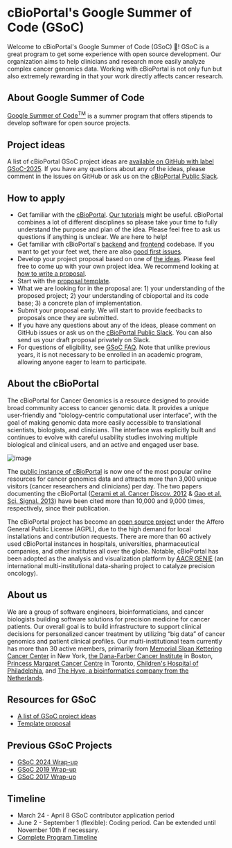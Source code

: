 # cBioPortal's Google Summer of Code (GSoC)

Welcome to cBioPortal's Google Summer of Code (GSoC) 👋! GSoC is a great program to get some experience with open source development. Our organization aims to help clinicians and research more easily analyze complex cancer genomics data. Working with cBioPortal is not only fun but also extremely rewarding in that your work directly affects cancer research.

## About Google Summer of Code

[Google Summer of Code<sup>TM</sup>](https://summerofcode.withgoogle.com/) is a summer program that offers stipends to develop software for open source projects.

## Project ideas

A list of cBioPortal GSoC project ideas are [available on GitHub with label GSoC-2025](https://github.com/cBioPortal/GSoC/issues?q=is%3Aopen+is%3Aissue+label%3AGSoC-2025). If you have any questions about any of the ideas, please comment in the issues on GitHub or ask us on the [cBioPortal Public Slack](https://slack.cbioportal.org).

## How to apply

- Get familiar with the [cBioPortal](https://cbioportal.org). [Our tutorials](https://www.cbioportal.org/tutorials) might be useful. cBioPortal combines a lot of different disciplines so please take your time to fully understand the purpose and plan of the idea. Please feel free to ask us questions if anything is unclear. We are here to help!
- Get familiar with cBioPortal's [backend](https://github.com/cBioPortal/cbioportal) and [frontend](https://github.com/cBioPortal/cbioportal-frontend) codebase. If you want to get your feet wet, there are also [good first issues](https://github.com/cBioPortal/cbioportal/issues?q=is%3Aissue+is%3Aopen+sort%3Aupdated-desc+label%3A%22good+first+issue%22).
- Develop your project proposal based on one of [the ideas](https://github.com/cBioPortal/GSoC/issues?q=is%3Aopen+is%3Aissue+label%3AGSoC-2025). Please feel free to come up with your own project idea. We recommend looking at [how to write a proposal](https://google.github.io/gsocguides/student/writing-a-proposal).
- Start with the [proposal template](https://github.com/cBioPortal/GSoC/wiki/template).
- What we are looking for in the proposal are: 1) your understanding of the proposed project; 2) your understanding of cbioportal and its code base; 3) a concrete plan of implementation.
- Submit your proposal early. We will start to provide feedbacks to proposals once they are submitted.
- If you have any questions about any of the ideas, please comment on GitHub issues or ask us on the [cBioPortal Public Slack](https://slack.cbioportal.org). You can also send us your draft proposal privately on Slack.
- For questions of eligibility, see [GSoC FAQ](https://developers.google.com/open-source/gsoc/faq#what_are_the_eligibility_requirements_for_participation). Note that unlike previous years, it is not necessary to be enrolled in an academic program, allowing anyone eager to learn to participate.

## About the cBioPortal

The cBioPortal for Cancer Genomics is a resource designed to provide broad community access to cancer genomic data. It provides a unique user­-friendly and "biology­-centric computational user interface", with the goal of making genomic data more easily accessible to translational scientists, biologists, and clinicians. The interface was explicitly built and continues to evolve with careful usability studies involving multiple biological and clinical users, and an active and engaged user base.

![image](https://user-images.githubusercontent.com/840895/52232457-96ac8f80-288a-11e9-8208-96ce42df5716.png)

The [public instance of cBioPortal](http://www.cbioportal.org/) is now one of the most popular online resources for cancer genomics data and attracts more than 3,000 unique visitors (cancer researchers and clinicians) per day. The two papers documenting the cBioPortal ([Cerami et al. Cancer Discov. 2012](http://cancerdiscovery.aacrjournals.org/content/2/5/401.abstract) & [Gao et al. Sci. Signal. 2013](http://www.ncbi.nlm.nih.gov/pubmed/23550210)) have been cited more than 10,000 and 9,000 times, respectively, since their publication.

The cBioPortal project has become an [open source project](https://github.com/cBioPortal/) under the Affero General Public License (AGPL), due to the high demand for local installations and contribution requests. There are more than 60 actively used cBioPortal instances in hospitals, universities, pharmaceutical companies, and other institutes all over the globe. Notable, cBioPortal has been adopted as the analysis and visualization platform by [AACR GENIE](http://blog.aacr.org/aacr-project-genie-the-sharing-economy-comes-to-the-clinic/) (an international multi-institutional data-sharing project to catalyze precision oncology).

## About us

We are a group of software engineers, bioinformaticians, and cancer biologists building software solutions for precision medicine for cancer patients. Our overall goal is to build infrastructure to support clinical decisions for personalized cancer treatment by utilizing “big data” of cancer genomics and patient clinical profiles. Our multi-institutional team currently has more than 30 active members, primarily from [Memorial Sloan Kettering Cancer Center](https://www.mskcc.org/) in New York, [the Dana-Farber Cancer Institute](http://www.dana-farber.org/) in Boston, [Princess Margaret Cancer Centre](http://www.theprincessmargaret.ca/) in Toronto, [Children's Hospital of Philadelphia](http://www.chop.edu/), and [The Hyve, a bioinformatics company from the Netherlands](http://thehyve.nl/).

## Resources for GSoC

- [A list of GSoC project ideas](https://github.com/cBioPortal/GSoC/issues?q=is%3Aopen+is%3Aissue+label%3AGSoC-2025)
- [Template proposal](https://github.com/cBioPortal/GSoC/wiki/Template)

## Previous GSoC Projects

- [GSoC 2024 Wrap-up](https://github.com/cBioPortal/GSoC/wiki/Google-Summer-of-Code-2024-Wrap-up)
- [GSoC 2019 Wrap-up](https://github.com/cBioPortal/GSoC/wiki/Google-Summer-of-Code-2019-Wrap-up)
- [GSoC 2017 Wrap-up](https://github.com/cBioPortal/GSoC/wiki/Google-Summer-of-Code-2017-Wrap-up)

## Timeline

- March 24 - April 8 GSoC contributor application period
- June 2 - September 1 (flexible): Coding period. Can be extended until November 10th if necessary.
- [Complete Program Timeline](https://developers.google.com/open-source/gsoc/timeline)
